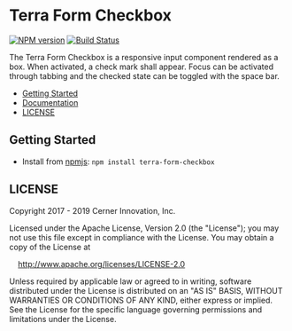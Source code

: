 # Terra Form Checkbox


[![NPM version](https://badgen.net/npm/v/terra-form-checkbox)](https://www.npmjs.org/package/terra-form-checkbox)
[![Build Status](https://badgen.net/travis/cerner/terra-core)](https://travis-ci.com/cerner/terra-core)

The Terra Form Checkbox is a responsive input component rendered as a box. When activated, a check mark shall appear. Focus can be activated through tabbing and the checked state can be toggled with the space bar.

- [Getting Started](#getting-started)
- [Documentation](https://github.com/cerner/terra-core/tree/master/packages/terra-form-checkbox/docs)
- [LICENSE](#license)

## Getting Started

- Install from [npmjs](https://www.npmjs.com): `npm install terra-form-checkbox`

## LICENSE

Copyright 2017 - 2019 Cerner Innovation, Inc.

Licensed under the Apache License, Version 2.0 (the "License"); you may not use this file except in compliance with the License. You may obtain a copy of the License at

&nbsp;&nbsp;&nbsp;&nbsp;http://www.apache.org/licenses/LICENSE-2.0

Unless required by applicable law or agreed to in writing, software distributed under the License is distributed on an "AS IS" BASIS, WITHOUT WARRANTIES OR CONDITIONS OF ANY KIND, either express or implied. See the License for the specific language governing permissions and limitations under the License.
